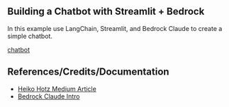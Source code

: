 ## Building a Chatbot with Streamlit + Bedrock
In this example use LangChain, Streamlit, and Bedrock Claude to create a simple chatbot.

[chatbot](streamlit-chatbot.png)

## References/Credits/Documentation
- [Heiko Hotz Medium Article](https://medium.com/mlearning-ai/unlocking-the-future-of-chatbots-with-falcon-hugging-face-and-amazon-sagemaker-cf6bd8aeba54)
- [Bedrock Claude Intro](https://aws.plainenglish.io/hosting-large-language-models-with-amazon-bedrock-95ebdc2b9c00)
